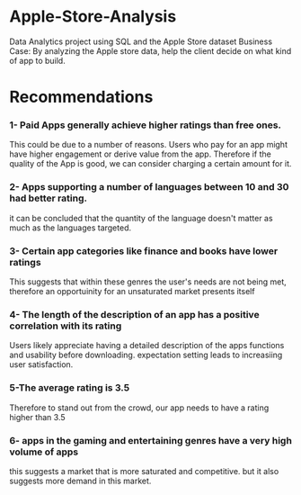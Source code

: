 # Apple-Store-Analysis
Data Analytics project using SQL and the Apple Store dataset
Business Case: By analyzing the Apple store data, help the client decide on what kind of app to build.

# Recommendations
### 1- Paid Apps generally achieve higher ratings than free ones. 
This could be due to a number of reasons. Users who pay for an app might have higher engagement or derive value from the app.
Therefore if the quality of the App is good, we can consider charging a certain amount for it.
### 2- Apps supporting a number of languages between 10 and 30 had better rating. 
it can be concluded that the quantity of the language doesn't matter as much as the languages targeted.
### 3- Certain app categories like finance and books have lower ratings
This suggests that within these genres the user's needs are not being met, therefore an opportuinity for an unsaturated market presents itself
### 4- The length of the description of an app has a positive correlation with its rating
Users likely appreciate having a detailed description of the apps functions and usability before downloading. expectation setting leads to increasiing user satisfaction.
### 5-The average rating is 3.5
Therefore to stand out from the crowd, our app needs to have a rating higher than 3.5
### 6- apps in the gaming and entertaining genres have a very high volume of apps
this suggests a market that is more saturated and competitive. but it also suggests more demand in this market. 
